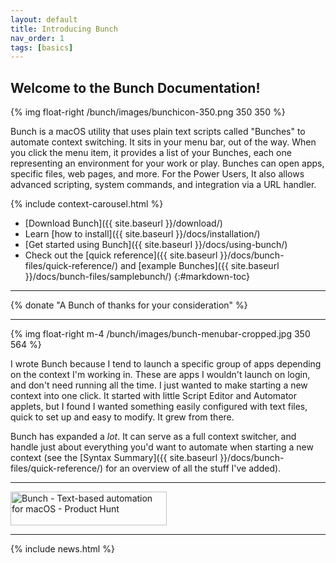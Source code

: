 ```yaml
---
layout: default
title: Introducing Bunch
nav_order: 1
tags: [basics]
---
```

## Welcome to the Bunch Documentation!

{% img float-right /bunch/images/bunchicon-350.png 350 350 %}

Bunch is a macOS utility that uses plain text scripts called "Bunches" to automate context switching. It sits in your menu bar, out of the way. When you click the menu item, it provides a list of your Bunches, each one representing an environment for your work or play. Bunches can open apps, specific files, web pages, and more. For the Power Users, It also allows advanced scripting, system commands, and integration via a URL handler.

{% include context-carousel.html %}

- [Download Bunch]({{ site.baseurl }}/download/)
- Learn [how to install]({{ site.baseurl }}/docs/installation/)
- [Get started using Bunch]({{ site.baseurl }}/docs/using-bunch/)
- Check out the [quick reference]({{ site.baseurl }}/docs/bunch-files/quick-reference/) and [example Bunches]({{ site.baseurl }}/docs/bunch-files/samplebunch/)
{:#markdown-toc}

---

{% donate "A Bunch of thanks for your consideration" %}

---

{% img float-right m-4 /bunch/images/bunch-menubar-cropped.jpg 350 564 %}

I wrote Bunch because I tend to launch a specific group of apps depending on the context I'm working in. These are apps I wouldn't launch on login, and don't need running all the time. I just wanted to make starting a new context into one click. It started with little Script Editor and Automator applets, but I found I wanted something easily configured with text files, quick to set up and easy to modify. It grew from there.

Bunch has expanded a _lot_. It can serve as a full context switcher, and handle just about everything you'd want to automate when starting a new context (see the [Syntax Summary]({{ site.baseurl }}/docs/bunch-files/quick-reference/) for an overview of all the stuff I've added).

---

<div class="text-center">
    <a class="product-hunt" href="https://www.producthunt.com/posts/bunch-6?utm_source=badge-review&utm_medium=badge&utm_souce=badge-bunch-6#discussion-body" target="_blank"><img src="https://api.producthunt.com/widgets/embed-image/v1/review.svg?post_id=302391&theme=dark" alt="Bunch - Text-based automation for macOS - Product Hunt" style="width: 250px; height: 54px;" width="250" height="54" /></a>
</div>

---

{% include news.html %}

